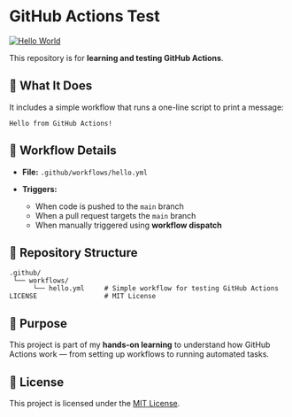 # GitHub Actions Test

[![Hello World](https://github.com/Sumith-Developer/Test-GitHub-Actions/actions/workflows/hello.yml/badge.svg)](https://github.com/Sumith-Developer/Test-GitHub-Actions/actions/workflows/hello.yml)

This repository is for **learning and testing GitHub Actions**.

## 🚀 What It Does

It includes a simple workflow that runs a one-line script to print a message:

```
Hello from GitHub Actions!
```

## 🧩 Workflow Details

* **File:** `.github/workflows/hello.yml`
* **Triggers:**

  * When code is pushed to the `main` branch
  * When a pull request targets the `main` branch
  * When manually triggered using **workflow dispatch**

## 📁 Repository Structure

```
.github/
 └── workflows/
      └── hello.yml     # Simple workflow for testing GitHub Actions
LICENSE                 # MIT License
```

## 🧠 Purpose

This project is part of my **hands-on learning** to understand how GitHub Actions work — from setting up workflows to running automated tasks.

## 📝 License

This project is licensed under the [MIT License](LICENSE).
